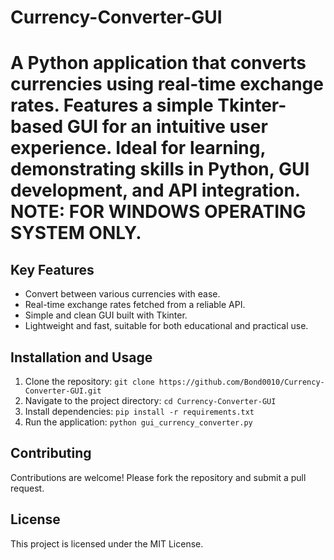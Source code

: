# Currency-Converter-GUI

A Python application that converts currencies using real-time exchange rates. Features a simple Tkinter-based GUI for an intuitive user experience. Ideal for learning, demonstrating skills in Python, GUI development, and API integration. NOTE: FOR WINDOWS OPERATING SYSTEM ONLY.
=======================

## Key Features
- Convert between various currencies with ease.
- Real-time exchange rates fetched from a reliable API.
- Simple and clean GUI built with Tkinter.
- Lightweight and fast, suitable for both educational and practical use.

## Installation and Usage
1. Clone the repository: `git clone https://github.com/Bond0010/Currency-Converter-GUI.git`
2. Navigate to the project directory: `cd Currency-Converter-GUI`
3. Install dependencies: `pip install -r requirements.txt`
4. Run the application: `python gui_currency_converter.py`

## Contributing
Contributions are welcome! Please fork the repository and submit a pull request.

## License
This project is licensed under the MIT License.
